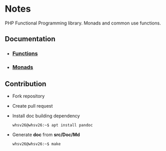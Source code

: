 # Notes
PHP Functional Programming library. Monads and common use functions.

## Documentation
- ### [Functions](doc/Functions.md)
- ### [Monads](doc/Monads.md)

## Contribution

- Fork repository
- Create pull request

- Install doc building dependency
  ```console
  whsv26@whsv26:~$ apt install pandoc
  ```

- Generate **doc** from **src/Doc/Md**
  ```console
  whsv26@whsv26:~$ make
  ```
